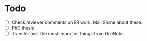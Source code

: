 # Todo

- [ ] Check reviewer comments on ER work. Mail Shane about these.
- [ ] PhD thesis
- [ ] Transfer over the most important things from OneNote.
